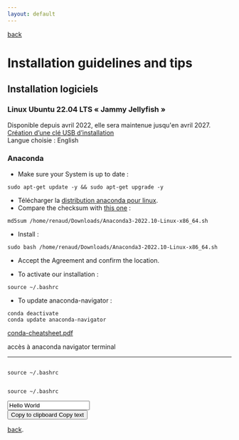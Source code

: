 ```yaml
---
layout: default
---
```


[back](./)

# Installation guidelines and tips
    
## Installation logiciels
### Linux Ubuntu 22.04 LTS « Jammy Jellyfish »
Disponible depuis avril 2022, elle sera maintenue jusqu'en avril 2027.  
[Création d’une clé USB d’installation](https://www.windows8facile.fr/creer-cle-usb-ubuntu-22-lts-desktop/)  
Langue choisie : English  

### Anaconda
- Make sure your System is up to date : 
```shell
sudo apt-get update -y && sudo apt-get upgrade -y
```
- Télécharger la [distribution anaconda pour linux]([./another-page.html](https://www.anaconda.com/products/distribution#linux)).
- Compare the checksum with [this one](https://docs.anaconda.com/anaconda/install/hashes/) :
```shell
md5sum /home/renaud/Downloads/Anaconda3-2022.10-Linux-x86_64.sh
```

- Install : 
```shell
sudo bash /home/renaud/Downloads/Anaconda3-2022.10-Linux-x86_64.sh
```

- Accept the Agreement and confirm the location.
    
- To activate our installation :
```shell
source ~/.bashrc
```

- To update anaconda-navigator :
```shell
conda deactivate
conda update anaconda-navigator
```
[conda-cheatsheet.pdf](https://docs.conda.io/projects/conda/en/4.6.0/_downloads/52a95608c49671267e40c689e0bc00ca/conda-cheatsheet.pdf)

accès à anaconda navigator terminal

---

<pre><code class="language-bash">
source ~/.bashrc
</code></pre>

<pre><code class="language-shell">
source ~/.bashrc
</code></pre>

<input type="text" value="Hello World" id="myInput">


<div class="tooltip">
  <button onclick="myFunction()" onmouseout="outFunc()">
    <span class="tooltiptext" id="myTooltip">Copy to clipboard</span>
    Copy text
  </button>
</div>

<script>
function myFunction() {
  var copyText = document.getElementById("myInput");
  copyText.select();
  copyText.setSelectionRange(0, 99999);
  navigator.clipboard.writeText(copyText.value);
  
  var tooltip = document.getElementById("myTooltip");
  tooltip.innerHTML = "Copied: " + copyText.value;
}

function outFunc() {
  var tooltip = document.getElementById("myTooltip");
  tooltip.innerHTML = "Copy to clipboard";
}
</script>


[back](./).

